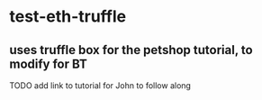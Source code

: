 # test-eth-truffle

## uses truffle box for the petshop tutorial, to modify for BT 
TODO add link to tutorial for John to follow along 

